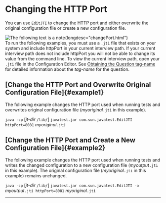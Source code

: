<!---
  $Id$

  Copyright (c) 2001, 2024, Oracle and/or its affiliates. All rights reserved.
  DO NOT ALTER OR REMOVE COPYRIGHT NOTICES OR THIS FILE HEADER.

  This code is free software; you can redistribute it and/or modify it
  under the terms of the GNU General Public License version 2 only, as
  published by the Free Software Foundation.  Oracle designates this
  particular file as subject to the "Classpath" exception as provided
  by Oracle in the LICENSE file that accompanied this code.

  This code is distributed in the hope that it will be useful, but WITHOUT
  ANY WARRANTY; without even the implied warranty of MERCHANTABILITY or
  FITNESS FOR A PARTICULAR PURPOSE.  See the GNU General Public License
  version 2 for more details (a copy is included in the LICENSE file that
  accompanied this code).

  You should have received a copy of the GNU General Public License version
  2 along with this work; if not, write to the Free Software Foundation,
  Inc., 51 Franklin St, Fifth Floor, Boston, MA 02110-1301 USA.

  Please contact Oracle, 500 Oracle Parkway, Redwood Shores, CA 94065 USA
  or visit www.oracle.com if you need additional information or have any
  questions.
-->

# Changing the HTTP Port

You can use `EditJTI` to change the HTTP port and either overwrite the original configuration file
or create a new configuration file.

![The following text is a note](../../images/hg_note.gif){longdesc="changePort.html"}\
To run the following examples, you must use a `.jti` file that exists on your system and include
httpPort in your current interview path. If your current interview path does not include httpPort
you will not be able to change its value from the command line. To view the current interview path,
open your `.jti` file in the Configuration Editor. See [Obtaining the Question
tag-name](tagName.html) for detailed information about the *tag-name* for the question.

## [Change the HTTP Port and Overwrite Original Configuration File]{#example1}

The following example changes the HTTP port used when running tests and overwrites original
configuration file (*myoriginal*`.jti` in this example).

`java -cp` \[*jt-dir* `/lib/`\] `javatest.jar com.sun.javatest.EditJTI httpPort=8081`
*myoriginal*`.jti`

## [Change the HTTP Port and Create a New Configuration File]{#example2}

The following example changes the HTTP port used when running tests and writes the changed
configuration to a new configuration file (*myoutput*`.jti` in this example). The original
configuration file (*myoriginal*`.jti` in this example) remains unchanged.

`java -cp` \[*jt-dir* `/lib/`\] `javatest.jar com.sun.javatest.EditJTI -o`
*myoutput*`.jti httpPort=8081` *myoriginal*`.jti`

----------------------------------------------------------------------------------------------------


